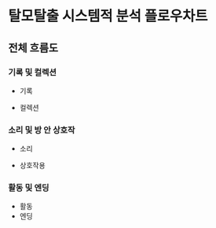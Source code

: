 탈모탈출 시스템적 분석 플로우차트
================================


## 전체 흐름도




### 기록 및 컬렉션
 * 기록
       
 * 컬렉션



### 소리 및 방 안 상호작
 * 소리
 
 * 상호작용



### 활동 및 엔딩
 * 활동
 * 엔딩


 
